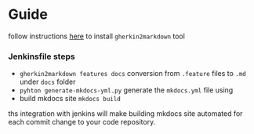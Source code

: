 # Guide

follow instructions [here](https://github.com/raviqqe/gherkin2markdown) to install ``gherkin2markdown`` tool

### Jenkinsfile steps 
* ``gherkin2markdown features docs`` conversion from ``.feature`` files to ``.md`` under ``docs`` folder
* ``pyhton generate-mkdocs-yml.py`` generate the ``mkdocs.yml`` file using
* build mkdocs site ``mkdocs build``


ths integration with jenkins will make building mkdocs site automated for each commit change to your code repository.



